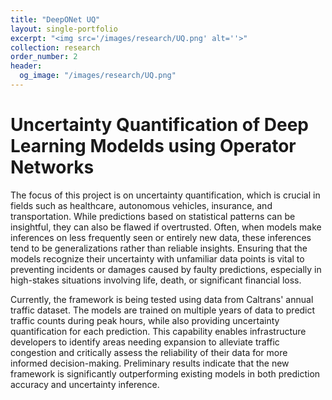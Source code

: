 ```yaml
---
title: "DeepONet UQ"
layout: single-portfolio
excerpt: "<img src='/images/research/UQ.png' alt=''>"
collection: research
order_number: 2
header:
  og_image: "/images/research/UQ.png"
---
```


# Uncertainty Quantification of Deep Learning Modelds using Operator Networks

The focus of this project is on uncertainty quantification, which is crucial in fields such as healthcare, autonomous vehicles, insurance, and transportation. While predictions based on statistical patterns can be insightful, they can also be flawed if overtrusted. Often, when models make inferences on less frequently seen or entirely new data, these inferences tend to be generalizations rather than reliable insights. Ensuring that the models recognize their uncertainty with unfamiliar data points is vital to preventing incidents or damages caused by faulty predictions, especially in high-stakes situations involving life, death, or significant financial loss.

Currently, the framework is being tested using data from Caltrans' annual traffic dataset. The models are trained on multiple years of data to predict traffic counts during peak hours, while also providing uncertainty quantification for each prediction. This capability enables infrastructure developers to identify areas needing expansion to alleviate traffic congestion and critically assess the reliability of their data for more informed decision-making. Preliminary results indicate that the new framework is significantly outperforming existing models in both prediction accuracy and uncertainty inference.
